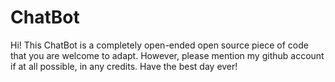 # ChatBot
Hi! This ChatBot is a completely open-ended open source piece of code that you are welcome to adapt. However, please mention my github account if at all possible, in any credits. Have the best day ever! 
